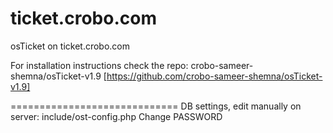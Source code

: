 # ticket.crobo.com
osTicket on ticket.crobo.com

For installation instructions check the repo: crobo-sameer-shemna/osTicket-v1.9 [https://github.com/crobo-sameer-shemna/osTicket-v1.9]

=============================
DB settings, edit manually on server:
include/ost-config.php
Change PASSWORD
